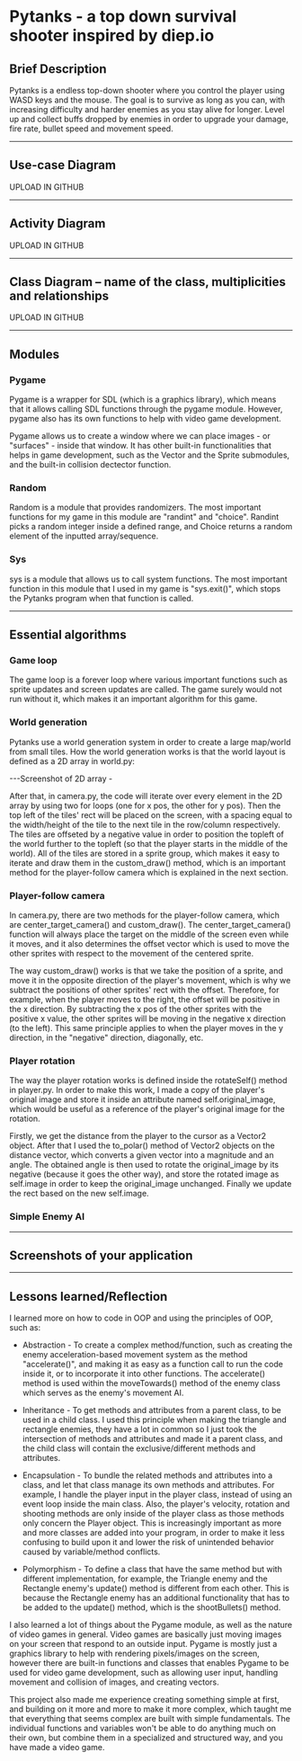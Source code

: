 # Pytanks - a top down survival shooter inspired by diep.io


## Brief Description

Pytanks is a endless top-down shooter where you control the player using WASD keys and the mouse. The goal is to survive as long as you can, with increasing difficulty and harder enemies as you stay alive for longer. Level up and collect buffs dropped by enemies in order to upgrade your damage, fire rate, bullet speed and movement speed.


---

## Use-case Diagram

UPLOAD IN GITHUB

---
## Activity Diagram

UPLOAD IN GITHUB

---
## Class Diagram – name of the class, multiplicities and relationships

UPLOAD IN GITHUB

---
## Modules


### Pygame

Pygame is a wrapper for SDL (which is a graphics library), which means that it allows calling SDL functions through the pygame module. However, pygame also has its own functions to help with video game development. 

Pygame allows us to create a window where we can place images - or "surfaces" - inside that window. It has other built-in functionalities that helps in game development, such as the Vector and the Sprite submodules, and the built-in collision dectector function.

### Random

Random is a module that provides randomizers. The most important functions for my game in this module are "randint" and "choice". Randint picks a random integer inside a defined range, and Choice returns a random element of the inputted array/sequence.

### Sys

sys is a module that allows us to call system functions. The most important function in this module that I used in my game is "sys.exit()", which stops the Pytanks program when that function is called.

---
## Essential algorithms

### Game loop

The game loop is a forever loop where various important functions such as sprite updates and screen updates are called. The game surely would not run without it, which makes it an important algorithm for this game.

### World generation

Pytanks use a world generation system in order to create a large map/world from small tiles. How the world generation works is that the world layout is defined as a 2D array in world.py:

---Screenshot of 2D array - 

After that, in camera.py, the code will iterate over every element in the 2D array by using two for loops (one for x pos, the other for y pos). Then the top left of the tiles' rect will be placed on the screen, with a spacing equal to the width/height of the tile to the next tile in the row/column respectively. The tiles are offseted by a negative value in order to position the topleft of the world further to the topleft (so that the player starts in the middle of the world). All of the tiles are stored in a sprite group, which makes it easy to iterate and draw them in the custom_draw() method, which is an important method for the player-follow camera which is explained in the next section.


### Player-follow camera

In camera.py, there are two methods for the player-follow camera, which are center_target_camera() and custom_draw(). The center_target_camera() function will always place the target on the middle of the screen even while it moves, and it also determines the offset vector which is used to move the other sprites with respect to the movement of the centered sprite.

The way custom_draw() works is that we take the position of a sprite, and move it in the opposite direction of the player's movement, which is why we subtract the positions of other sprites' rect with the offset. Therefore, for example, when the player moves to the right, the offset will be positive in the x direction. By subtracting the x pos of the other sprites with the positive x value, the other sprites will be moving in the negative x direction (to the left). This same principle applies to when the player moves in the y direction, in the "negative" direction, diagonally, etc.


### Player rotation

The way the player rotation works is defined inside the rotateSelf() method in player.py. In order to make this work, I made a copy of the player's original image and store it inside an attribute named self.original_image, which would be useful as a reference of the player's original image for the rotation. 

Firstly, we get the distance from the player to the cursor as a Vector2 object. After that I used the to_polar() method of Vector2 objects on the distance vector, which converts a given vector into a magnitude and an angle.
The obtained angle is then used to rotate the original_image by its negative (because it goes the other way), and store the rotated image as self.image in order to keep the original_image unchanged. Finally we update the rect based on the new self.image.


### Simple Enemy AI

---
## Screenshots of your application

---
## Lessons learned/Reflection

I learned more on how to code in OOP and using the principles of OOP, such as:

- Abstraction - To create a complex method/function, such as creating the enemy acceleration-based movement system as the method "accelerate()", and making it as easy as a function call to run the code inside it, or to incorporate it into other functions. The accelerate() method is used within the moveTowards() method of the enemy class which serves as the enemy's movement AI.

- Inheritance - To get methods and attributes from a parent class, to be used in a child class. I used this principle when making the triangle and rectangle enemies, they have a lot in common so I just took the intersection of methods and attributes and made it a parent class, and the child class will contain the exclusive/different methods and attributes.

- Encapsulation - To bundle the related methods and attributes into a class, and let that class manage its own methods and attributes. For example, I handle the player input in the player class, instead of using an event loop inside the main class. Also, the player's velocity, rotation and shooting methods are only inside of the player class as those methods only concern the Player object. This is increasingly important as more and more classes are added into your program, in order to make it less confusing to build upon it and lower the risk of unintended behavior caused by variable/method conflicts.

- Polymorphism - To define a class that have the same method but with different implementation, for example, the Triangle enemy and the Rectangle enemy's update() method is different from each other. This is because the Rectangle enemy has an additional functionality that has to be added to the update() method, which is the shootBullets() method.

I also learned a lot of things about the Pygame module, as well as the nature of video games in general. Video games are basically just moving images on your screen that respond to an outside input. Pygame is mostly just a graphics library to help with rendering pixels/images on the screen, however there are built-in functions and classes that enables Pygame to be used for video game development, such as allowing user input, handling movement and collision of images, and creating vectors.

This project also made me experience creating something simple at first, and building on it more and more to make it more complex, which taught me that everything that seems complex are built with simple fundamentals. The individual functions and variables won't be able to do anything much on their own, but combine them in a specialized and structured way, and you have made a video game.